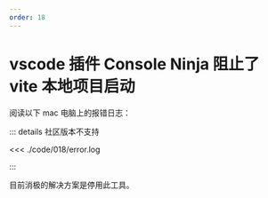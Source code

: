 ```yaml
---
order: 18
---
```


# vscode 插件 Console Ninja 阻止了 vite 本地项目启动

阅读以下 mac 电脑上的报错日志：

::: details 社区版本不支持

<<< ./code/018/error.log

:::

目前消极的解决方案是停用此工具。
